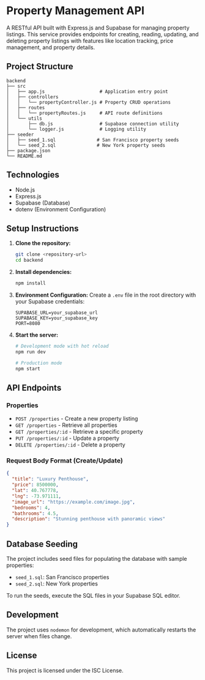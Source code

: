# Property Management API

A RESTful API built with Express.js and Supabase for managing property listings. This service provides endpoints for creating, reading, updating, and deleting property listings with features like location tracking, price management, and property details.

## Project Structure

```
backend
├── src
│   ├── app.js                    # Application entry point
│   ├── controllers
│   │   └── propertyController.js # Property CRUD operations
│   ├── routes
│   │   └── propertyRoutes.js     # API route definitions
│   └── utils
│       ├── db.js                 # Supabase connection utility
│       └── logger.js             # Logging utility
├── seeder
│   ├── seed_1.sql               # San Francisco property seeds
│   └── seed_2.sql               # New York property seeds
├── package.json
└── README.md
```

## Technologies

- Node.js
- Express.js
- Supabase (Database)
- dotenv (Environment Configuration)

## Setup Instructions

1. **Clone the repository:**
   ```bash
   git clone <repository-url>
   cd backend
   ```

2. **Install dependencies:**
   ```bash
   npm install
   ```

3. **Environment Configuration:**
   Create a `.env` file in the root directory with your Supabase credentials:
   ```
   SUPABASE_URL=your_supabase_url
   SUPABASE_KEY=your_supabase_key
   PORT=8080
   ```

4. **Start the server:**
   ```bash
   # Development mode with hot reload
   npm run dev

   # Production mode
   npm start
   ```

## API Endpoints

### Properties
- `POST /properties` - Create a new property listing
- `GET /properties` - Retrieve all properties
- `GET /properties/:id` - Retrieve a specific property
- `PUT /properties/:id` - Update a property
- `DELETE /properties/:id` - Delete a property

### Request Body Format (Create/Update)
```json
{
  "title": "Luxury Penthouse",
  "price": 8500000,
  "lat": 40.767778,
  "lng": -73.971111,
  "image_url": "https://example.com/image.jpg",
  "bedrooms": 4,
  "bathrooms": 4.5,
  "description": "Stunning penthouse with panoramic views"
}
```

## Database Seeding

The project includes seed files for populating the database with sample properties:
- `seed_1.sql`: San Francisco properties
- `seed_2.sql`: New York properties

To run the seeds, execute the SQL files in your Supabase SQL editor.

## Development

The project uses `nodemon` for development, which automatically restarts the server when files change.

## License

This project is licensed under the ISC License.
